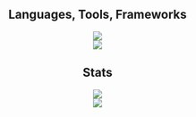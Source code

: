 <h2 align="center"> Languages, Tools, Frameworks </h2>
<p align="center">
  <a href="https://skillicons.dev">
    <img src="https://skillicons.dev/icons?i=git,bootstrap,html,css,js,postgres" />
    <br>
    <img src="https://skillicons.dev/icons?i=python,django,nodejs,java,vue" />
  </a>
</p>

<h2 align="center"> Stats </h2>
<div align="center">
  <img src="github-readme-stats-git-master-szukyus-projects.vercel.app
/api?username=Szukyu&show_icons=true&theme=react&border_radius=10" />
  <br>
  <img src="https://github-readme-stats-salesp07.vercel.app/api/top-langs/?username=szukyu&layout=compact&theme=react&border_radius=10" />
</div>

